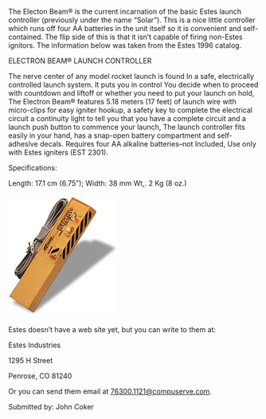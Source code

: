 The Electon Beam® is the current incarnation of the basic Estes launch controller (previously under the name “Solar”). This is a nice little controller which runs off four AA batteries in the unit itself so it is convenient and self-contained. The flip side of this is that it isn’t capable of firing non-Estes ignitors. The information below was taken from the Estes 1996 catalog.

ELECTRON BEAM® LAUNCH CONTROLLER

The nerve center of any model rocket launch is found In a safe, electrically controlled launch system. It puts you in control You decide when to proceed with countdown and liftoff or whether you need to put your launch on hold, The Electron Beam® features 5.18 meters (17 feet) of launch wire with micro-clips for easy igniter hookup, a safety key to complete the electrical circuit a continuity light to tell you that you have a complete circuit and a launch push button to commence your launch, The launch controller fits easily in your hand, has a snap-open battery compartment and self-adheslve decals. Requires four AA alkaline batteries–not Included, Use only with Estes igniters (EST 2301).

Specifications:

Length: 17.1 cm (6.75”); Width: 38 mm Wt,. 2 Kg (8 oz.)

![](/images/ebeam.jpg)

Estes doesn’t have a web site yet, but you can write to them at:

Estes Industries

1295 H Street

Penrose, CO 81240

Or you can send them email at [76300.1121@compuserve.com](mailto:76300.1121@compuserve.com).

Submitted by: John Coker
